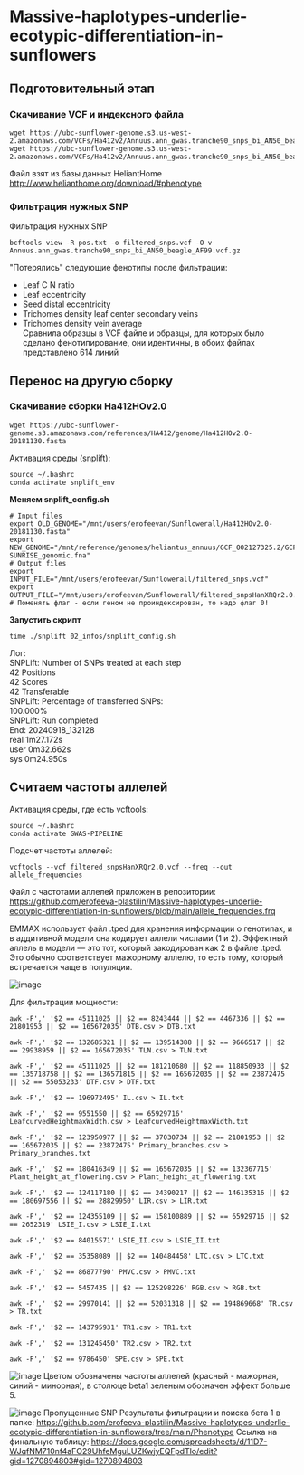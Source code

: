 # Massive-haplotypes-underlie-ecotypic-differentiation-in-sunflowers
## Подготовительный этап
### Скачивание VCF и индексного файла
```
wget https://ubc-sunflower-genome.s3.us-west-2.amazonaws.com/VCFs/Ha412v2/Annuus.ann_gwas.tranche90_snps_bi_AN50_beagle_AF99.vcf.gz
wget https://ubc-sunflower-genome.s3.us-west-2.amazonaws.com/VCFs/Ha412v2/Annuus.ann_gwas.tranche90_snps_bi_AN50_beagle_AF99.vcf.gz.tbi
```
Файл взят из базы данных HeliantHome http://www.helianthome.org/download/#phenotype
### Фильтрация нужных SNP

Фильтрация нужных SNP
```
bcftools view -R pos.txt -o filtered_snps.vcf -O v Annuus.ann_gwas.tranche90_snps_bi_AN50_beagle_AF99.vcf.gz 
```
"Потерялись" следующие фенотипы после фильтрации:
* Leaf C N ratio  
* Leaf eccentricity   
* Seed distal eccentricity   
* Trichomes density leaf center secondary veins   
* Trichomes density vein average  
Сравнила образцы в VCF файле и образцы, для которых было сделано фенотипирование, они идентичны, в обоих файлах представлено 614 линий

## Перенос на другую сборку
### Скачивание сборки Ha412HOv2.0
```
wget https://ubc-sunflower-genome.s3.amazonaws.com/references/HA412/genome/Ha412HOv2.0-20181130.fasta
```
Активация среды (snplift):
```
source ~/.bashrc
conda activate snplift_env
```
**Меняем snplift_config.sh**
```
# Input files
export OLD_GENOME="/mnt/users/erofeevan/Sunflowerall/Ha412HOv2.0-20181130.fasta"
export NEW_GENOME="/mnt/reference/genomes/heliantus_annuus/GCF_002127325.2/GCF_002127325.2_HanXRQr2.0-SUNRISE_genomic.fna"
# Output files
export INPUT_FILE="/mnt/users/erofeevan/Sunflowerall/filtered_snps.vcf"
export OUTPUT_FILE="/mnt/users/erofeevan/Sunflowerall/filtered_snpsHanXRQr2.0.vcf"
# Поменять флаг - если геном не проиндексирован, то надо флаг 0!
```
**Запустить скрипт**
```
time ./snplift 02_infos/snplift_config.sh
```
Лог:  
SNPLift: Number of SNPs treated at each step  
42      Positions  
42      Scores  
42      Transferable  
SNPLift: Percentage of transferred SNPs:  
100.000%  
SNPLift: Run completed  
End: 20240918_132128  
real    1m27.172s  
user    0m32.662s  
sys     0m24.950s  

## Считаем частоты аллелей
Активация среды, где есть vcftools:
```
source ~/.bashrc
conda activate GWAS-PIPELINE
```
Подсчет частоты аллелей:
```
vcftools --vcf filtered_snpsHanXRQr2.0.vcf --freq --out allele_frequencies
```
Файл с частотами аллелей приложен в репозитории: https://github.com/erofeeva-plastilin/Massive-haplotypes-underlie-ecotypic-differentiation-in-sunflowers/blob/main/allele_frequencies.frq

EMMAX использует файл .tped для хранения информации о генотипах, и в аддитивной модели она кодирует аллели числами (1 и 2). Эффектный аллель в модели — это тот, который закодирован как 2 в файле .tped. Это обычно соответствует мажорному аллелю, то есть тому, который встречается чаще в популяции.

![image](https://github.com/user-attachments/assets/371eea0b-e132-4601-bd64-a576e58ad8e8)

Для фильтрации мощности:
```
awk -F',' '$2 == 45111025 || $2 == 8243444 || $2 == 4467336 || $2 == 21801953 || $2 == 165672035' DTB.csv > DTB.txt
```
```
awk -F',' '$2 == 132685321 || $2 == 139514388 || $2 == 9666517 || $2 == 29938959 || $2 == 165672035' TLN.csv > TLN.txt
```
```
awk -F',' '$2 == 45111025 || $2 == 181210680 || $2 == 118850933 || $2 == 135718758 || $2 == 136571815 || $2 == 165672035 || $2 == 23872475 || $2 == 55053233' DTF.csv > DTF.txt
```
```
awk -F',' '$2 == 196972495' IL.csv > IL.txt
```
```
awk -F',' '$2 == 9551550 || $2 == 65929716' LeafcurvedHeightmaxWidth.csv > LeafcurvedHeightmaxWidth.txt
```
```
awk -F',' '$2 == 123950977 || $2 == 37030734 || $2 == 21801953 || $2 == 165672035 || $2 == 23872475' Primary_branches.csv > Primary_branches.txt
```
```
awk -F',' '$2 == 180416349 || $2 == 165672035 || $2 == 132367715' Plant_height_at_flowering.csv > Plant_height_at_flowering.txt
```
```
awk -F',' '$2 == 124117180 || $2 == 24390217 || $2 == 146135316 || $2 == 180697556 || $2 == 28829950' LIR.csv > LIR.txt
```
```
awk -F',' '$2 == 124355109 || $2 == 158100889 || $2 == 65929716 || $2 == 2652319' LSIE_I.csv > LSIE_I.txt
```
```
awk -F',' '$2 == 84015571' LSIE_II.csv > LSIE_II.txt
```
```
awk -F',' '$2 == 35358089 || $2 == 140484458' LTC.csv > LTC.txt
```
```
awk -F',' '$2 == 86877790' PMVC.csv > PMVC.txt
```
```
awk -F',' '$2 == 5457435 || $2 == 125298226' RGB.csv > RGB.txt
```
```
awk -F',' '$2 == 29970141 || $2 == 52031318 || $2 == 194869668' TR.csv > TR.txt
```
```
awk -F',' '$2 == 143795931' TR1.csv > TR1.txt
```
```
awk -F',' '$2 == 131245450' TR2.csv > TR2.txt
```
```
awk -F',' '$2 == 9786450' SPE.csv > SPE.txt
```

![image](https://github.com/user-attachments/assets/c6d3aae2-1f4d-4778-8a73-99a8a81a8ceb)
Цветом обозначены частоты аллелей (красный - мажорная, синий - минорная), в столюце beta1 зеленым обозначен эффект больше 5.

![image](https://github.com/user-attachments/assets/7a1762d4-30f2-4fc0-a3fb-ac74373d2ba8)
Пропущенные SNP
Результаты фильтрации и поиска бета 1 в папке: https://github.com/erofeeva-plastilin/Massive-haplotypes-underlie-ecotypic-differentiation-in-sunflowers/tree/main/Phenotype
Ссылка на финальную таблицу: https://docs.google.com/spreadsheets/d/11D7-WJqfNM710nf4aFO29UhfeMguLUZKwjyEQFpdTlo/edit?gid=1270894803#gid=1270894803
